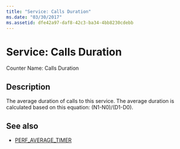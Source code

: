 ```yaml
---
title: "Service: Calls Duration"
ms.date: "03/30/2017"
ms.assetid: dfe42a97-daf8-42c3-ba34-4bb8230cdebb
---
```

# Service: Calls Duration
Counter Name: Calls Duration  
  
## Description  
 The average duration of calls to this service. The average duration is calculated based on this equation: (N1-N0)/(D1-D0).  
  
## See also

- [PERF_AVERAGE_TIMER](https://docs.microsoft.com/previous-versions/windows/embedded/ms938538(v%3dmsdn.10))
